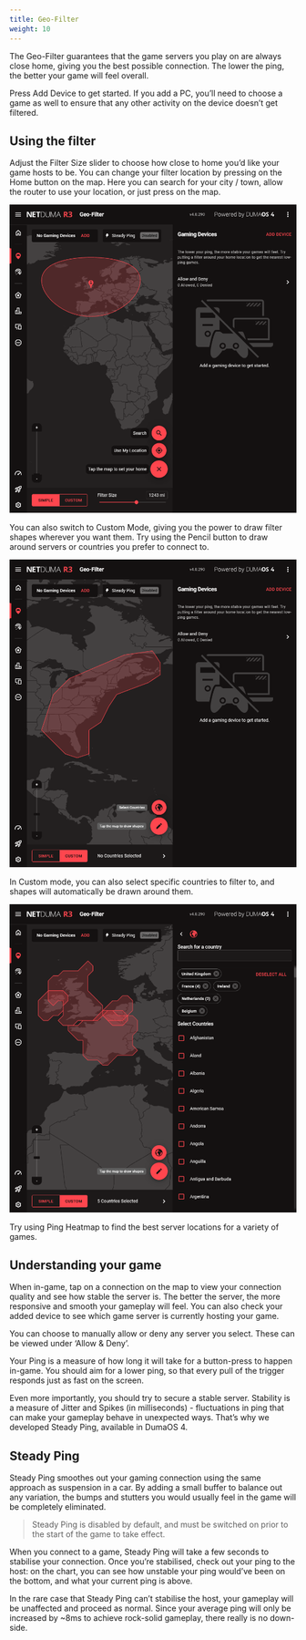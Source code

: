 ```yaml
---
title: Geo-Filter
weight: 10
---
```


The Geo-Filter guarantees that the game servers you play on are always close home, giving you the best possible connection. The lower the ping, the better your game will feel overall.

Press Add Device to get started. If you add a PC, you’ll need to choose a game as well to ensure that any other activity on the device doesn’t get filtered.

## Using the filter

Adjust the Filter Size slider to choose how close to home you’d like your game hosts to be. You can change your filter location by pressing on the Home button on the map. Here you can search for your city / town, allow the router to use your location, or just press on the map.

![](geo-filter/2024-10-01-16-36-53-image.png)

You can also switch to Custom Mode, giving you the power to draw filter shapes wherever you want them. Try using the Pencil button to draw around servers or countries you prefer to connect to.

![](geo-filter/2024-10-01-16-38-16-image.png)

In Custom mode, you can also select specific countries to filter to, and shapes will automatically be drawn around them.

![](geo-filter/2024-10-01-16-39-36-image.png)

Try using Ping Heatmap to find the best server locations for a variety of games.

## Understanding your game

When in-game, tap on a connection on the map to view your connection quality and see how stable the server is. The better the server, the more responsive and smooth your gameplay will feel. You can also check your added device to see which game server is currently hosting your game.

You can choose to manually allow or deny any server you select. These can be viewed under ‘Allow & Deny’.

Your Ping is a measure of how long it will take for a button-press to happen in-game. You should aim for a lower ping, so that every pull of the trigger responds just as fast on the screen.

Even more importantly, you should try to secure a stable server. Stability is a measure of Jitter and Spikes (in milliseconds) - fluctuations in ping that can make your gameplay behave in unexpected ways. That’s why we developed Steady Ping, available in DumaOS 4.

## Steady Ping

Steady Ping smoothes out your gaming connection using the same approach as suspension in a car. By adding a small buffer to balance out any variation, the bumps and stutters you would usually feel in the game will be completely eliminated.

> Steady Ping is disabled by default, and must be switched on prior to the start of the game to take effect.

When you connect to a game, Steady Ping will take a few seconds to stabilise your connection. Once you’re stabilised, check out your ping to the host: on the chart, you can see how unstable your ping would’ve been on the bottom, and what your current ping is above.

In the rare case that Steady Ping can’t stabilise the host, your gameplay will be unaffected and proceed as normal. Since your average ping will only be increased by ~8ms to achieve rock-solid gameplay, there really is no down-side.
